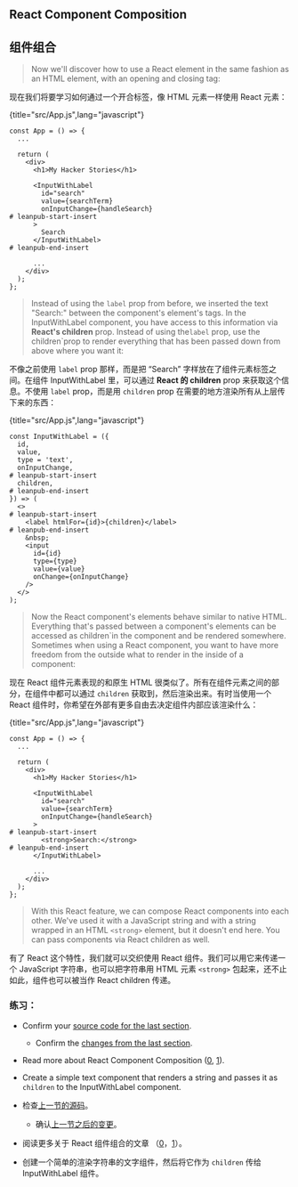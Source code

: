 ## React Component Composition

## 组件组合

> Now we'll discover how to use a React element in the same fashion as an HTML element, with an opening and closing tag:

现在我们将要学习如何通过一个开合标签，像 HTML 元素一样使用 React 元素：

{title="src/App.js",lang="javascript"}
~~~~~~~
const App = () => {
  ...

  return (
    <div>
      <h1>My Hacker Stories</h1>

      <InputWithLabel
        id="search"
        value={searchTerm}
        onInputChange={handleSearch}
# leanpub-start-insert
      >
        Search
      </InputWithLabel>
# leanpub-end-insert

      ...
    </div>
  );
};
~~~~~~~

> Instead of using the `label` prop from before, we inserted the text "Search:" between the component's element's tags. In the InputWithLabel component, you have access to this information via **React's children** prop. Instead of using the`label` prop, use the children`prop to render everything that has been passed down from above where you want it:

不像之前使用 `label` prop 那样，而是把 “Search” 字样放在了组件元素标签之间。在组件 InputWithLabel 里，可以通过 **React 的 children** prop 来获取这个信息。不使用 `label` prop，而是用 `children` prop 在需要的地方渲染所有从上层传下来的东西：

{title="src/App.js",lang="javascript"}
~~~~~~~
const InputWithLabel = ({
  id,
  value,
  type = 'text',
  onInputChange,
# leanpub-start-insert
  children,
# leanpub-end-insert
}) => (
  <>
# leanpub-start-insert
    <label htmlFor={id}>{children}</label>
# leanpub-end-insert
    &nbsp;
    <input
      id={id}
      type={type}
      value={value}
      onChange={onInputChange}
    />
  </>
);
~~~~~~~

> Now the React component's elements behave similar to native HTML. Everything that's passed between a component's elements can be accessed as children`in the component and be rendered somewhere. Sometimes when using a React component, you want to have more freedom from the outside what to render in the inside of a component:

现在 React 组件元素表现的和原生 HTML 很类似了。所有在组件元素之间的部分，在组件中都可以通过 `children` 获取到，然后渲染出来。有时当使用一个 React 组件时，你希望在外部有更多自由去决定组件内部应该渲染什么：

{title="src/App.js",lang="javascript"}
~~~~~~~
const App = () => {
  ...

  return (
    <div>
      <h1>My Hacker Stories</h1>

      <InputWithLabel
        id="search"
        value={searchTerm}
        onInputChange={handleSearch}
      >
# leanpub-start-insert
        <strong>Search:</strong>
# leanpub-end-insert
      </InputWithLabel>

      ...
    </div>
  );
};
~~~~~~~

> With this React feature, we can compose React components into each other. We've used it with a JavaScript string and with a string wrapped in an HTML `<strong>` element, but it doesn't end here. You can pass components via React children as well.

有了 React 这个特性，我们就可以交织使用 React 组件。我们可以用它来传递一个 JavaScript 字符串，也可以把字符串用 HTML 元素 `<strong>` 包起来，还不止如此，组件也可以被当作 React children 传递。

### 练习：

* Confirm your [source code for the last section](https://codesandbox.io/s/github/the-road-to-learn-react/hacker-stories/tree/hs/React-Component-Composition).
  * Confirm the [changes from the last section](https://github.com/the-road-to-learn-react/hacker-stories/compare/hs/Reusable-React-Component...hs/React-Component-Composition?expand=1).
* Read more about React Component Composition ([0](https://www.robinwieruch.de/react-component-composition), [1](https://reactjs.org/docs/composition-vs-inheritance.html)).
* Create a simple text component that renders a string and passes it as `children` to the InputWithLabel component.



* 检查[上一节的源码](https://codesandbox.io/s/github/the-road-to-learn-react/hacker-stories/tree/hs/React-Component-Composition)。
	* 确认[上一节之后的变更](https://github.com/the-road-to-learn-react/hacker-stories/compare/hs/Reusable-React-Component...hs/React-Component-Composition?expand=1)。
* 阅读更多关于 React 组件组合的文章 （[0](https://www.robinwieruch.de/react-component-composition)，[1](https://reactjs.org/docs/composition-vs-inheritance.html)）。
* 创建一个简单的渲染字符串的文字组件，然后将它作为 `children` 传给 InputWithLabel 组件。
